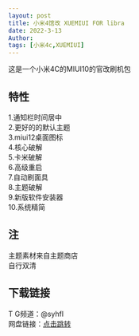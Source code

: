 ```yaml
---
layout: post
title: 小米4馆改 XUEMIUI FOR libra
date: 2022-3-13
Author:  
tags: [小米4c,XUEMIUI]
---
```

这是一个小米4C的MIUI10的官改刷机包  


## 特性
1.通知栏时间居中  
2.更好的的默认主题  
3.miui12桌面图标  
4.核心破解  
5.卡米破解  
6.高级重启  
7.自动刷面具  
8.主题破解  
9.新版软件安装器  
10.系统精简  

## 注
主题素材来自主题商店  
自行双清

## 下载链接

T G频道：@syhfl  
网盘链接：[点击跳转](https://pan.xn--fiqz59cpva341l.ml/%E8%BD%AF%E4%BB%B6/MIUI%E5%AE%98%E6%94%B9/V1.0_XUEEMIUI10-7-libra.zip?preview)
